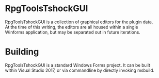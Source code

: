 ﻿# RpgToolsTshockGUI

RpgToolsTshockGUI is a collection of graphical editors for the plugin data. At the time of this writing, the editors are all housed within a single Winforms application, but may be separated out in future iterations.

# Building

RpgToolsTshockGUI is a standard Windows Forms project. It can be built within Visual Studio 2017, or via commandline by directly invoking msbuild.

